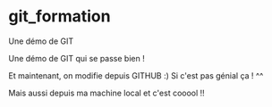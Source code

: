# git_formation
Une démo de GIT

Une démo de GIT qui se passe bien !

Et maintenant, on modifie depuis GITHUB :) Si c'est pas génial ça ! ^^

Mais aussi depuis ma machine local et c'est cooool !!
